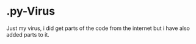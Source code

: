 # .py-Virus
Just my virus, i did get parts of the code from the internet but i have also added parts to it.
